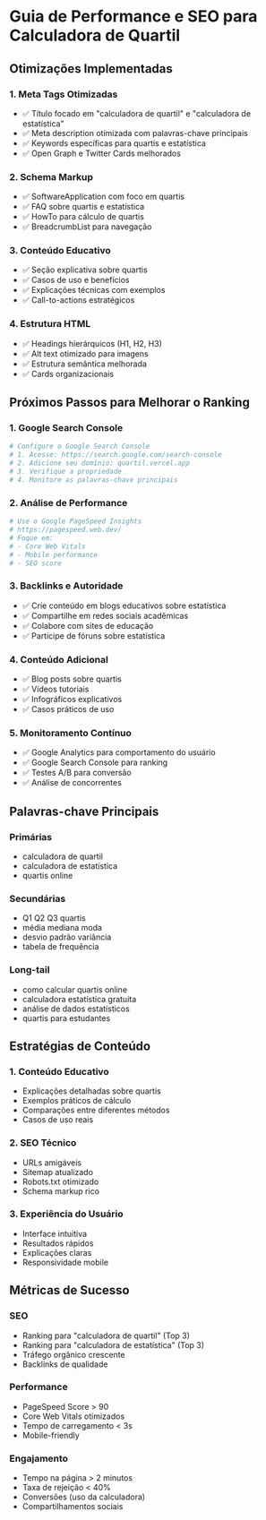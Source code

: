 # Guia de Performance e SEO para Calculadora de Quartil

## Otimizações Implementadas

### 1. Meta Tags Otimizadas

- ✅ Título focado em "calculadora de quartil" e "calculadora de estatística"
- ✅ Meta description otimizada com palavras-chave principais
- ✅ Keywords específicas para quartis e estatística
- ✅ Open Graph e Twitter Cards melhorados

### 2. Schema Markup

- ✅ SoftwareApplication com foco em quartis
- ✅ FAQ sobre quartis e estatística
- ✅ HowTo para cálculo de quartis
- ✅ BreadcrumbList para navegação

### 3. Conteúdo Educativo

- ✅ Seção explicativa sobre quartis
- ✅ Casos de uso e benefícios
- ✅ Explicações técnicas com exemplos
- ✅ Call-to-actions estratégicos

### 4. Estrutura HTML

- ✅ Headings hierárquicos (H1, H2, H3)
- ✅ Alt text otimizado para imagens
- ✅ Estrutura semântica melhorada
- ✅ Cards organizacionais

## Próximos Passos para Melhorar o Ranking

### 1. Google Search Console

```bash
# Configure o Google Search Console
# 1. Acesse: https://search.google.com/search-console
# 2. Adicione seu domínio: quartil.vercel.app
# 3. Verifique a propriedade
# 4. Monitore as palavras-chave principais
```

### 2. Análise de Performance

```bash
# Use o Google PageSpeed Insights
# https://pagespeed.web.dev/
# Foque em:
# - Core Web Vitals
# - Mobile performance
# - SEO score
```

### 3. Backlinks e Autoridade

- ✅ Crie conteúdo em blogs educativos sobre estatística
- ✅ Compartilhe em redes sociais acadêmicas
- ✅ Colabore com sites de educação
- ✅ Participe de fóruns sobre estatística

### 4. Conteúdo Adicional

- ✅ Blog posts sobre quartis
- ✅ Vídeos tutoriais
- ✅ Infográficos explicativos
- ✅ Casos práticos de uso

### 5. Monitoramento Contínuo

- ✅ Google Analytics para comportamento do usuário
- ✅ Google Search Console para ranking
- ✅ Testes A/B para conversão
- ✅ Análise de concorrentes

## Palavras-chave Principais

### Primárias

- calculadora de quartil
- calculadora de estatística
- quartis online

### Secundárias

- Q1 Q2 Q3 quartis
- média mediana moda
- desvio padrão variância
- tabela de frequência

### Long-tail

- como calcular quartis online
- calculadora estatística gratuita
- análise de dados estatísticos
- quartis para estudantes

## Estratégias de Conteúdo

### 1. Conteúdo Educativo

- Explicações detalhadas sobre quartis
- Exemplos práticos de cálculo
- Comparações entre diferentes métodos
- Casos de uso reais

### 2. SEO Técnico

- URLs amigáveis
- Sitemap atualizado
- Robots.txt otimizado
- Schema markup rico

### 3. Experiência do Usuário

- Interface intuitiva
- Resultados rápidos
- Explicações claras
- Responsividade mobile

## Métricas de Sucesso

### SEO

- Ranking para "calculadora de quartil" (Top 3)
- Ranking para "calculadora de estatística" (Top 3)
- Tráfego orgânico crescente
- Backlinks de qualidade

### Performance

- PageSpeed Score > 90
- Core Web Vitals otimizados
- Tempo de carregamento < 3s
- Mobile-friendly

### Engajamento

- Tempo na página > 2 minutos
- Taxa de rejeição < 40%
- Conversões (uso da calculadora)
- Compartilhamentos sociais
